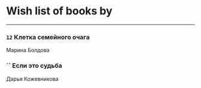 # Wish list of books by [](https://ok.ru/profile/536771522733)
---

### `12` Клетка семейного очага
Марина Болдова

### `` Если это судьба
Дарья Кожевникова


